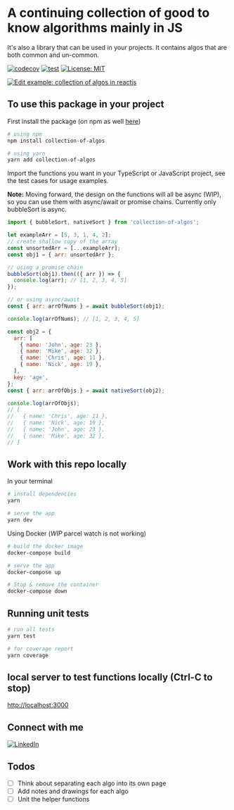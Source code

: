 # A continuing collection of good to know algorithms mainly in JS

It's also a library that can be used in your projects. It contains algos that are both common and un-common.

[![codecov](https://codecov.io/gh/iamwill123/collection-of-algos/branch/main/graph/badge.svg?token=ABC123)](https://codecov.io/gh/iamwill123/collection-of-algos) [![test](https://github.com/iamwill123/collection-of-algos/actions/workflows/run-unit-tests.yml/badge.svg)](https://github.com/iamwill123/collection-of-algos/actions/workflows/run-unit-tests.yml) [![License: MIT](https://img.shields.io/badge/License-MIT-red.svg)](https://opensource.org/licenses/MIT)

[![Edit example: collection of algos in reactjs](https://codesandbox.io/static/img/play-codesandbox.svg)](https://codesandbox.io/s/example-collection-of-algos-in-reactjs-rnsw71?fontsize=14&hidenavigation=1&theme=dark)

## To use this package in your project

First install the package (on npm as well [here](https://www.npmjs.com/package/collection-of-algos))

```bash
# using npm
npm install collection-of-algos

# using yarn
yarn add collection-of-algos
```

Import the functions you want in your TypeScript or JavaScript project, see the test cases for usage examples.

**Note:** Moving forward, the design on the functions will all be async (WIP), so you can use them with async/await or promise chains. Currently only bubbleSort is async.

```javascript
import { bubbleSort, nativeSort } from 'collection-of-algos';

let exampleArr = [5, 3, 1, 4, 2];
// create shallow copy of the array
const unsortedArr = [...exampleArr];
const obj1 = { arr: unsortedArr };

// using a promise chain
bubbleSort(obj1).then(({ arr }) => {
  console.log(arr); // [1, 2, 3, 4, 5]
});

// or using async/await
const { arr: arrOfNums } = await bubbleSort(obj1);

console.log(arrOfNums); // [1, 2, 3, 4, 5]

const obj2 = {
  arr: [
    { name: 'John', age: 23 },
    { name: 'Mike', age: 32 },
    { name: 'Chris', age: 11 },
    { name: 'Nick', age: 19 },
  ],
  key: 'age',
};
const { arr: arrOfObjs } = await nativeSort(obj2);

console.log(arrOfObjs);
// [
//   { name: 'Chris', age: 11 },
//   { name: 'Nick', age: 19 },
//   { name: 'John', age: 23 },
//   { name: 'Mike', age: 32 },
// ]
```

## Work with this repo locally

In your terminal

```bash
# install dependencies
yarn

# serve the app
yarn dev
```

Using Docker (_WIP_ parcel watch is not working)

```bash
# build the docker image
docker-compose build

# serve the app
docker-compose up

# Stop & remove the container
docker-compose down
```

## Running unit tests

```bash
# run all tests
yarn test

# for coverage report
yarn coverage
```

## local server to test functions locally (Ctrl-C to stop)

<http://localhost:3000>

## Connect with me

[![LinkedIn](https://img.shields.io/badge/LinkedIn-0077B5?style=for-the-badge&logo=linkedin&logoColor=white)](https://www.linkedin.com/in/williampeiyuan/)

## Todos

- [ ] Think about separating each algo into its own page
- [ ] Add notes and drawings for each algo
- [ ] Unit the helper functions
